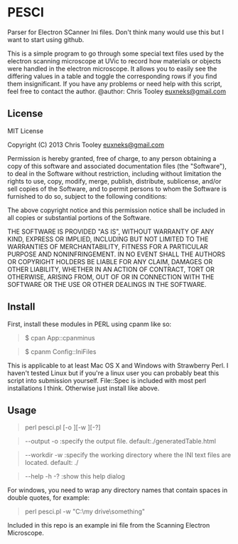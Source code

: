 PESCI
=====

Parser for Electron SCanner Ini files.  Don't think many would use this but I want to start using github.

This is a simple program to go through some special text files used by the electron scanning microscope at UVic to record how materials or objects were handled in the electron microscope. It allows you to easily see the differing values in a table and toggle the corresponding rows if you find them insignificant.  If you have any problems or need help with this script, feel free to contact the author.
 @author: Chris Tooley <euxneks@gmail.com>

License
-------

MIT License

Copyright (C) 2013 Chris Tooley <euxneks@gmail.com>

Permission is hereby granted, free of charge, to any person obtaining a copy of this software and associated documentation
files (the "Software"), to deal in the Software without restriction, including without limitation the rights to use, copy,
modify, merge, publish, distribute, sublicense, and/or sell copies of the Software, and to permit persons to whom the 
Software is furnished to do so, subject to the following conditions:

The above copyright notice and this permission notice shall be included in all copies or substantial portions of the Software.

THE SOFTWARE IS PROVIDED "AS IS", WITHOUT WARRANTY OF ANY KIND, EXPRESS OR IMPLIED, INCLUDING BUT NOT LIMITED TO THE WARRANTIES 
OF MERCHANTABILITY, FITNESS FOR A PARTICULAR PURPOSE AND NONINFRINGEMENT. IN NO EVENT SHALL THE AUTHORS OR COPYRIGHT HOLDERS BE 
LIABLE FOR ANY CLAIM, DAMAGES OR OTHER LIABILITY, WHETHER IN AN ACTION OF CONTRACT, TORT OR OTHERWISE, ARISING FROM, OUT OF OR 
IN CONNECTION WITH THE SOFTWARE OR THE USE OR OTHER DEALINGS IN THE SOFTWARE.

Install
-------

First, install these modules in PERL using cpanm like so:
>	$ cpan App::cpanminus

>	$ cpanm Config::IniFiles

This is applicable to at least Mac OS X and Windows with Strawberry Perl.  I haven't tested Linux but if you're a linux user you can probably beat this script into submission yourself.
File::Spec is included with most perl installations I think. Otherwise just install like above.

Usage
-----

> perl pesci.pl [-o <filename>][-w <workdir>][-?]

> 

> 	--output -o 	:specify the output file. default:./generatedTable.html

> 	--workdir -w 	:specify the working directory where the INI text files are located. default: ./

> 	--help -h -? 	:show this help dialog

For windows, you need to wrap any directory names that contain spaces in double quotes, for example:

> perl pesci.pl -w "C:\my drive\something\"

Included in this repo is an example ini file from the Scanning Electron Microscope.
